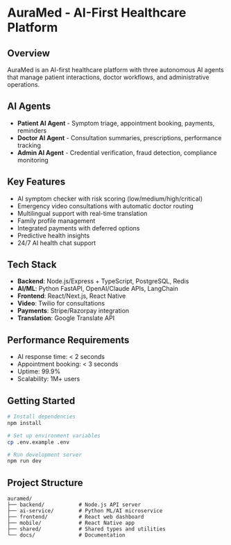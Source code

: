 # AuraMed - AI-First Healthcare Platform

## Overview
AuraMed is an AI-first healthcare platform with three autonomous AI agents that manage patient interactions, doctor workflows, and administrative operations.

## AI Agents
- **Patient AI Agent** - Symptom triage, appointment booking, payments, reminders
- **Doctor AI Agent** - Consultation summaries, prescriptions, performance tracking
- **Admin AI Agent** - Credential verification, fraud detection, compliance monitoring

## Key Features
- AI symptom checker with risk scoring (low/medium/high/critical)
- Emergency video consultations with automatic doctor routing
- Multilingual support with real-time translation
- Family profile management
- Integrated payments with deferred options
- Predictive health insights
- 24/7 AI health chat support

## Tech Stack
- **Backend**: Node.js/Express + TypeScript, PostgreSQL, Redis
- **AI/ML**: Python FastAPI, OpenAI/Claude APIs, LangChain
- **Frontend**: React/Next.js, React Native
- **Video**: Twilio for consultations
- **Payments**: Stripe/Razorpay integration
- **Translation**: Google Translate API

## Performance Requirements
- AI response time: < 2 seconds
- Appointment booking: < 3 seconds
- Uptime: 99.9%
- Scalability: 1M+ users

## Getting Started
```bash
# Install dependencies
npm install

# Set up environment variables
cp .env.example .env

# Run development server
npm run dev
```

## Project Structure
```
auramed/
├── backend/           # Node.js API server
├── ai-service/        # Python ML/AI microservice
├── frontend/          # React web dashboard
├── mobile/            # React Native app
├── shared/            # Shared types and utilities
└── docs/              # Documentation
```
